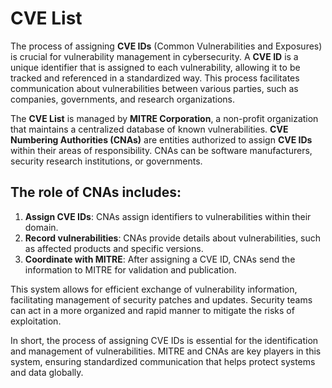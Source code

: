 # CVE List

The process of assigning **CVE IDs** (Common Vulnerabilities and Exposures) is crucial for vulnerability management in cybersecurity. A **CVE ID** is a unique identifier that is assigned to each vulnerability, allowing it to be tracked and referenced in a standardized way. This process facilitates communication about vulnerabilities between various parties, such as companies, governments, and research organizations.

The **CVE List** is managed by **MITRE Corporation**, a non-profit organization that maintains a centralized database of known vulnerabilities. **CVE Numbering Authorities (CNAs)** are entities authorized to assign **CVE IDs** within their areas of responsibility. CNAs can be software manufacturers, security research institutions, or governments.

## The role of **CNAs** includes:

1. **Assign CVE IDs**: CNAs assign identifiers to vulnerabilities within their domain.
2. **Record vulnerabilities**: CNAs provide details about vulnerabilities, such as affected products and specific versions.
3. **Coordinate with MITRE**: After assigning a CVE ID, CNAs send the information to MITRE for validation and publication.

This system allows for efficient exchange of vulnerability information, facilitating management of security patches and updates. Security teams can act in a more organized and rapid manner to mitigate the risks of exploitation.

In short, the process of assigning CVE IDs is essential for the identification and management of vulnerabilities. MITRE and CNAs are key players in this system, ensuring standardized communication that helps protect systems and data globally.

